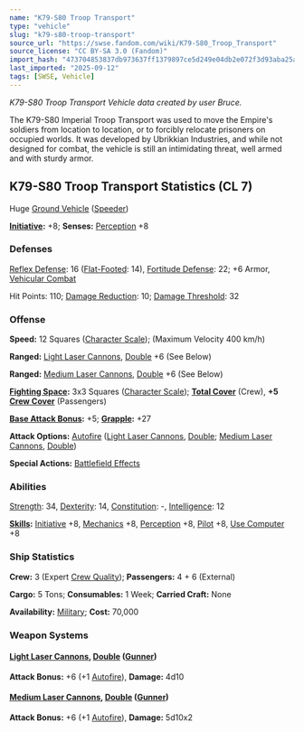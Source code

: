 ```yaml
---
name: "K79-S80 Troop Transport"
type: "vehicle"
slug: "k79-s80-troop-transport"
source_url: "https://swse.fandom.com/wiki/K79-S80_Troop_Transport"
source_license: "CC BY-SA 3.0 (Fandom)"
import_hash: "473704853837db973637ff1379897ce5d249e04db2e072f3d93aba25ad3b1333"
last_imported: "2025-09-12"
tags: [SWSE, Vehicle]
---
```

*K79-S80 Troop Transport Vehicle data created by user Bruce.*

The K79-S80 Imperial Troop Transport was used to move the Empire's soldiers from location to location, or to forcibly relocate prisoners on occupied worlds. It was developed by Ubrikkian Industries, and while not designed for combat, the vehicle is still an intimidating threat, well armed and with sturdy armor.
## K79-S80 Troop Transport Statistics (CL 7)
Huge [Ground Vehicle](https://swse.fandom.com/wiki/Ground_Vehicle) ([Speeder](https://swse.fandom.com/wiki/Speeder))

**[Initiative](https://swse.fandom.com/wiki/Initiative):** +8; **Senses:** [Perception](https://swse.fandom.com/wiki/Perception) +8
### Defenses
[Reflex Defense](https://swse.fandom.com/wiki/Reflex_Defense_(Vehicles)): 16 ([Flat-Footed](https://swse.fandom.com/wiki/Flat-Footed): 14), [Fortitude Defense](https://swse.fandom.com/wiki/Fortitude_Defense_(Vehicles)): 22; +6 Armor, [Vehicular Combat](https://swse.fandom.com/wiki/Vehicular_Combat)

Hit Points: 110; [Damage Reduction](https://swse.fandom.com/wiki/Damage_Reduction): 10; [Damage Threshold](https://swse.fandom.com/wiki/Damage_Threshold_(Vehicles)): 32
### Offense
**Speed:** 12 Squares ([Character Scale](https://swse.fandom.com/wiki/Character_Scale)); (Maximum Velocity 400 km/h)

**Ranged:** [Light Laser Cannons](https://swse.fandom.com/wiki/Light_Laser_Cannons), [Double](https://swse.fandom.com/wiki/Double) +6 (See Below)

**Ranged:** [Medium Laser Cannons](https://swse.fandom.com/wiki/Medium_Laser_Cannons), [Double](https://swse.fandom.com/wiki/Double) +6 (See Below)

**[Fighting Space](https://swse.fandom.com/wiki/Fighting_Space):** 3x3 Squares ([Character Scale](https://swse.fandom.com/wiki/Character_Scale)); **[Total Cover](https://swse.fandom.com/wiki/Total_Cover)** (Crew), **+5 [Crew Cover](https://swse.fandom.com/wiki/Crew_Cover)** (Passengers)

**[Base Attack Bonus](https://swse.fandom.com/wiki/Base_Attack_Bonus):** +5; **[Grapple](https://swse.fandom.com/wiki/Grapple):** +27

**Attack Options:** [Autofire](https://swse.fandom.com/wiki/Autofire_(Vehicle_Combat)) ([Light Laser Cannons](https://swse.fandom.com/wiki/Light_Laser_Cannons), [Double](https://swse.fandom.com/wiki/Double); [Medium Laser Cannons](https://swse.fandom.com/wiki/Medium_Laser_Cannons), [Double](https://swse.fandom.com/wiki/Double))

**Special Actions:** [Battlefield Effects](https://swse.fandom.com/wiki/Battlefield_Effects)
### Abilities
[Strength](https://swse.fandom.com/wiki/Strength): 34, [Dexterity](https://swse.fandom.com/wiki/Dexterity): 14, [Constitution](https://swse.fandom.com/wiki/Constitution): -, [Intelligence](https://swse.fandom.com/wiki/Intelligence): 12

**[Skills](https://swse.fandom.com/wiki/Skills):** [Initiative](https://swse.fandom.com/wiki/Initiative) +8, [Mechanics](https://swse.fandom.com/wiki/Mechanics) +8, [Perception](https://swse.fandom.com/wiki/Perception) +8, [Pilot](https://swse.fandom.com/wiki/Pilot) +8, [Use Computer](https://swse.fandom.com/wiki/Use_Computer) +8
### Ship Statistics
**Crew:** 3 (Expert [Crew Quality](https://swse.fandom.com/wiki/Crew_Quality)); **Passengers:** 4 + 6 (External)

**Cargo:** 5 Tons; **Consumables:** 1 Week; **Carried Craft:** None

**Availability:** [Military](https://swse.fandom.com/wiki/Military); **Cost:** 70,000
### Weapon Systems
#### **[Light Laser Cannons](https://swse.fandom.com/wiki/Light_Laser_Cannons), [Double](https://swse.fandom.com/wiki/Double) ([Gunner](https://swse.fandom.com/wiki/Gunner))**
**Attack Bonus:** +6 (+1 [Autofire](https://swse.fandom.com/wiki/Autofire_(Vehicle_Combat))), **Damage:** 4d10
#### **[Medium Laser Cannons](https://swse.fandom.com/wiki/Medium_Laser_Cannons), [Double](https://swse.fandom.com/wiki/Double) ([Gunner](https://swse.fandom.com/wiki/Gunner))**
**Attack Bonus:** +6 (+1 [Autofire](https://swse.fandom.com/wiki/Autofire_(Vehicle_Combat))), **Damage:** 5d10x2